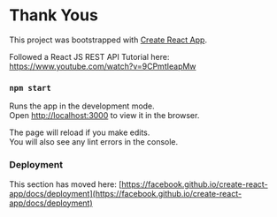 # Thank Yous

This project was bootstrapped with [Create React App](https://github.com/facebook/create-react-app).

Followed a React JS REST API Tutorial here:
https://www.youtube.com/watch?v=9CPmtIeapMw

### `npm start`

Runs the app in the development mode.\
Open [http://localhost:3000](http://localhost:3000) to view it in the browser.

The page will reload if you make edits.\
You will also see any lint errors in the console.

### Deployment

This section has moved here: [https://facebook.github.io/create-react-app/docs/deployment](https://facebook.github.io/create-react-app/docs/deployment)
